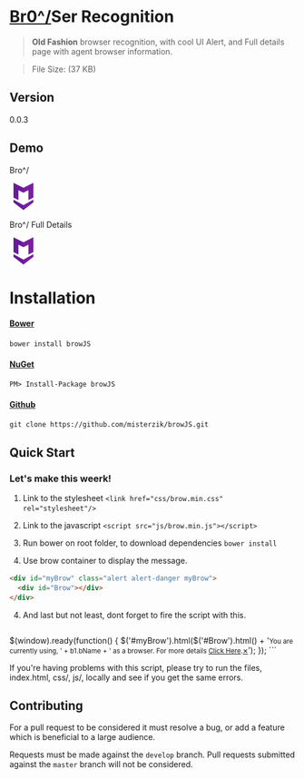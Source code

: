 
# [Br0\^/](//github.com/misterzik/brow)Ser Recognition
> **Old Fashion** browser recognition, with cool UI Alert, and Full details page with agent browser information.

> File Size: (37 KB)

## Version
0.0.3

## Demo

Bro\^/

![alt text](https://github.com/adam-p/markdown-here/raw/master/src/common/images/icon48.png "Logo Title Text 1")




Bro\^/ Full Details

![alt text](https://github.com/adam-p/markdown-here/raw/master/src/common/images/icon48.png "Logo Title Text 1")


# Installation

#### [Bower](http://bower.io/search/?q=BrowJS)
```
bower install browJS
```

#### [NuGet](https://www.nuget.org/packages/browJS/)
```
PM> Install-Package browJS
```

#### [Github](https://github.com/misterzik/browJS/archive/master.zip)
```
git clone https://github.com/misterzik/browJS.git
```



## Quick Start

### Let's make this weerk!

1. Link to the stylesheet `<link href="css/brow.min.css" rel="stylesheet"/>`

2. Link to the javascript `<script src="js/brow.min.js"></script>`

4. Run bower on root folder, to download dependencies `bower install`

3. Use brow container to display the message.
```html
<div id="myBrow" class="alert alert-danger myBrow">
  <div id="Brow"></div>
</div>
```

4. And last but not least, dont forget to fire the script with this.
	```js
  $(window).ready(function() {
    $('#myBrow').html($('#Brow').html() + '<small>You are currently using, ' + b1.bName + ' as a browser. For more details <a href="brow.html">Click Here</a>.</small><a href="#" class="close" data-dismiss="alert" aria-label="close">&times;</a>');
  });
	```

  If you're having problems with this script, please try to run the files, index.html, css/, js/, locally and see if you get the same errors.


  ## Contributing

  For a pull request to be considered it must resolve a bug, or add a feature which is beneficial to a large audience.

  Requests must be made against the `develop` branch. Pull requests submitted against the `master` branch will not be considered.
